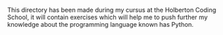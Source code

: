 This directory has been made during my cursus at the Holberton Coding School, 
it will contain exercises which will help me to push further my knowledge about the programming language known has Python.
